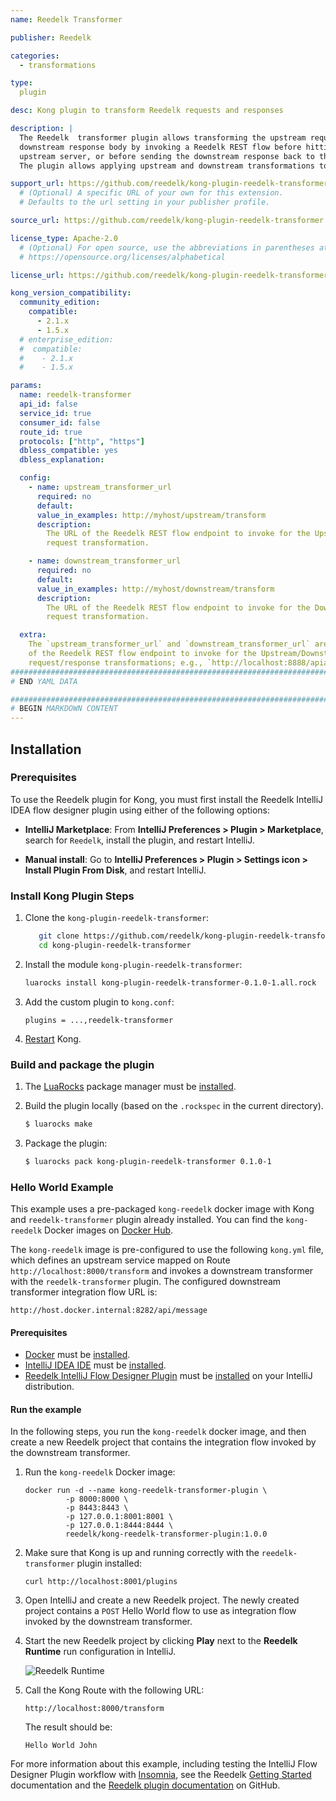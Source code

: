 ```yaml
---
name: Reedelk Transformer

publisher: Reedelk

categories:
  - transformations

type:
  plugin        

desc: Kong plugin to transform Reedelk requests and responses

description: |
  The Reedelk  transformer plugin allows transforming the upstream request body or
  downstream response body by invoking a Reedelk REST flow before hitting the
  upstream server, or before sending the downstream response back to the client.
  The plugin allows applying upstream and downstream transformations together as well.

support_url: https://github.com/reedelk/kong-plugin-reedelk-transformer/issues
  # (Optional) A specific URL of your own for this extension.
  # Defaults to the url setting in your publisher profile.

source_url: https://github.com/reedelk/kong-plugin-reedelk-transformer

license_type: Apache-2.0
  # (Optional) For open source, use the abbreviations in parentheses at:
  # https://opensource.org/licenses/alphabetical

license_url: https://github.com/reedelk/kong-plugin-reedelk-transformer/blob/master/LICENSE.txt

kong_version_compatibility:
  community_edition:
    compatible:
      - 2.1.x
      - 1.5.x
  # enterprise_edition:
  #  compatible:
  #    - 2.1.x
  #    - 1.5.x

params:
  name: reedelk-transformer
  api_id: false
  service_id: true
  consumer_id: false
  route_id: true
  protocols: ["http", "https"]
  dbless_compatible: yes
  dbless_explanation:

  config:
    - name: upstream_transformer_url
      required: no
      default:
      value_in_examples: http://myhost/upstream/transform
      description:
        The URL of the Reedelk REST flow endpoint to invoke for the Upstream
        request transformation.

    - name: downstream_transformer_url
      required: no
      default:
      value_in_examples: http://myhost/downstream/transform
      description:
        The URL of the Reedelk REST flow endpoint to invoke for the Downstream
        request transformation.

  extra:
    The `upstream_transformer_url` and `downstream_transformer_url` are the URLs
    of the Reedelk REST flow endpoint to invoke for the Upstream/Downstream
    request/response transformations; e.g., `http://localhost:8888/apiabledev/transform`.
###############################################################################
# END YAML DATA

###############################################################################
# BEGIN MARKDOWN CONTENT
---
```


## Installation

### Prerequisites

To use the Reedelk plugin for Kong, you must first install the Reedelk IntelliJ
IDEA flow designer plugin using either of the following options:

- **IntelliJ Marketplace**: From **IntelliJ Preferences > Plugin > Marketplace**,
  search for `Reedelk`, install the plugin, and restart IntelliJ.

- **Manual install**: Go to **IntelliJ Preferences > Plugin > Settings icon >
  Install Plugin From Disk**, and restart IntelliJ.

### Install Kong Plugin Steps

1. Clone the `kong-plugin-reedelk-transformer`:

   ```bash
      git clone https://github.com/reedelk/kong-plugin-reedelk-transformer.git
      cd kong-plugin-reedelk-transformer
   ```

2. Install the module `kong-plugin-reedelk-transformer`:

   ```bash
   luarocks install kong-plugin-reedelk-transformer-0.1.0-1.all.rock
   ```

3. Add the custom plugin to `kong.conf`:

   ```
   plugins = ...,reedelk-transformer
   ```

4. [Restart](/2.1.x/cli/#kong-restart) Kong.

### Build and package the plugin

1. The [LuaRocks](http://luarocks.org) package manager must be
   [installed](https://github.com/luarocks/luarocks/wiki/Download).

2. Build the plugin locally (based on the `.rockspec` in the current directory).

   ```bash
   $ luarocks make
   ```

3. Package the plugin:

   ```bash
   $ luarocks pack kong-plugin-reedelk-transformer 0.1.0-1
   ```

### Hello World Example

This example uses a pre-packaged `kong-reedelk` docker image with Kong and
`reedelk-transformer` plugin already installed. You can find the `kong-reedelk`
Docker images on [Docker Hub](https://hub.docker.com/repository/docker/reedelk/kong-reedelk-transformer-plugin).

The `kong-reedelk` image is pre-configured to use the following `kong.yml` file,
which defines an upstream service mapped on Route `http://localhost:8000/transform`
and invokes a downstream transformer with the `reedelk-transformer` plugin. The
configured downstream transformer integration flow URL is:

```
http://host.docker.internal:8282/api/message
```

#### Prerequisites

- [Docker](https://www.docker.com/) must be [installed](https://www.docker.com/get-started).
- [IntelliJ IDEA IDE](https://www.jetbrains.com/idea/) must be
  [installed](https://www.jetbrains.com/idea/download).
- [Reedelk IntelliJ Flow Designer Plugin](https://www.reedelk.com/documentation/intellijplugin)
  must be [installed](https://www.reedelk.com/documentation/intellijplugin) on
  your IntelliJ distribution.

#### Run the example

In the following steps, you run the `kong-reedelk` docker image, and then create a
new Reedelk project that contains the integration flow invoked by the
downstream transformer.

1. Run the `kong-reedelk` Docker image:

   ```
   docker run -d --name kong-reedelk-transformer-plugin \
            -p 8000:8000 \
            -p 8443:8443 \
            -p 127.0.0.1:8001:8001 \
            -p 127.0.0.1:8444:8444 \
            reedelk/kong-reedelk-transformer-plugin:1.0.0
   ```

2. Make sure that Kong is up and running correctly with the `reedelk-transformer`
   plugin installed:

   ```
   curl http://localhost:8001/plugins
   ```

3. Open IntelliJ and create a new Reedelk project. The newly created project
   contains a `POST` Hello World flow to use as integration
   flow invoked by the downstream transformer.

4. Start the new Reedelk project by clicking **Play** next to the
   **Reedelk Runtime** run configuration in IntelliJ.

   ![Reedelk Runtime](/assets/images/docs/plugins/reedelk-runtime-start.png)

5. Call the Kong Route with the following URL:

   ```
   http://localhost:8000/transform
   ```

   The result should be:

   `Hello World John`

For more information about this example, including testing the IntelliJ Flow
Designer Plugin workflow with [Insomnia](https://insomnia.rest/), see the Reedelk
[Getting Started](https://www.reedelk.com/documentation/getting-started)
documentation and the
[Reedelk plugin documentation](https://github.com/reedelk/kong-plugin-reedelk-transformer#kong-reedelk-transformer-plugin-hello-world)
on GitHub.
